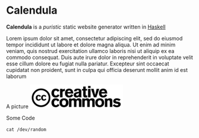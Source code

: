 # Calendula

**Calendula** is a *puristic* static website generator written in [Haskell](https://www.haskell.org/)

Lorem ipsum dolor sit amet, consectetur adipiscing elit, sed do eiusmod tempor incididunt ut labore et dolore magna aliqua. Ut enim ad minim veniam, quis nostrud exercitation ullamco laboris nisi ut aliquip ex ea commodo consequat. Duis aute irure dolor in reprehenderit in voluptate velit esse cillum dolore eu fugiat nulla pariatur. Excepteur sint occaecat cupidatat non proident, sunt in culpa qui officia deserunt mollit anim id est laborum

A picture
<img src="cc.png" alt="CC-Logo" width="250"></img>

Some Code

~~~
cat /dev/random
~~~
